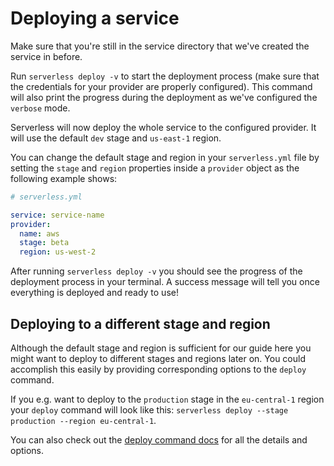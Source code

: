 <!--
title: Serverless Framework - AWS Lambda Guide - Deploying
menuText: Deploying Services
menuOrder: 5
layout: Doc
-->

# Deploying a service

Make sure that you're still in the service directory that we've created the service in before.

Run `serverless deploy -v` to start the deployment process (make sure that the credentials for your provider are properly configured). This command will also print the progress during the deployment as we've configured the `verbose` mode.

Serverless will now deploy the whole service to the configured provider. It will use the default `dev` stage and `us-east-1` region.

You can change the default stage and region in your `serverless.yml` file by setting the `stage` and `region` properties inside a `provider` object as the following example shows:

```yml
# serverless.yml

service: service-name
provider:
  name: aws
  stage: beta
  region: us-west-2
```

After running `serverless deploy -v` you should see the progress of the deployment process in your terminal.
A success message will tell you once everything is deployed and ready to use!

## Deploying to a different stage and region

Although the default stage and region is sufficient for our guide here you might want to deploy to different stages and
regions later on. You could accomplish this easily by providing corresponding options to the `deploy` command.

If you e.g. want to deploy to the `production` stage in the `eu-central-1` region your `deploy` command will look like
this: `serverless deploy --stage production --region eu-central-1`.

You can also check out the [deploy command docs](../cli-reference/deploy) for all the details and options.
